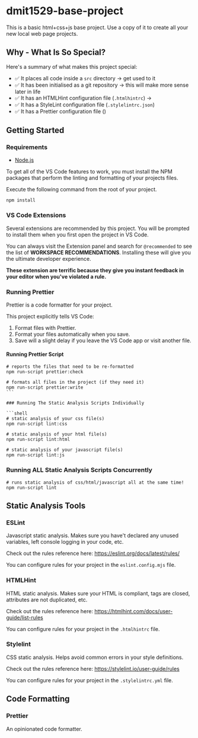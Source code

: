 # dmit1529-base-project

This is a basic html+css+js base project. Use a copy of it to create all your new local web page projects.

## Why - What Is So Special?

Here's a summary of what makes this project special:

- ✅ It places all code inside a `src` directory -> get used to it
- ✅ It has been initialised as a git repository -> this will make more sense later in life
- ✅ It has an HTMLHint configuration file (`.htmlhintrc`) ->
- ✅ It has a StyleLint configuration file (`.stylelintrc.json`)
- ✅ It has a Prettier configuration file ()

## Getting Started

### Requirements

- [Node.js](https://nodejs.org/)

To get all of the VS Code features to work, you must install the NPM packages that perform the linting and formatting of your projects files.

Execute the following command from the root of your project.

```shell
npm install
```

### VS Code Extensions

Several extensions are recommended by this project. You will be prompted to install them when you first open the project in VS Code.

You can always visit the Extension panel and search for `@recommended` to see the list of **WORKSPACE RECOMMENDATIONS**. Installing these will give you the ultimate developer experience.

**These extension are terrific because they give you instant feedback in your editor when you've violated a rule.**

### Running Prettier

Prettier is a code formatter for your project.

This project explicitly tells VS Code:

1. Format files with Prettier.
1. Format your files automatically when you save.
1. Save will a slight delay if you leave the VS Code app or visit another file.

#### Running Prettier Script

````shell
# reports the files that need to be re-formatted
npm run-script prettier:check

# formats all files in the project (if they need it)
npm run-script prettier:write
```

### Running The Static Analysis Scripts Individually

```shell
# static analysis of your css file(s)
npm run-script lint:css

# static analysis of your html file(s)
npm run-script lint:html

# static analysis of your javascript file(s)
npm run-script lint:js
````

### Running ALL Static Analysis Scripts Concurrently

```shell
# runs static analysis of css/html/javascript all at the same time!
npm run-script lint
```

## Static Analysis Tools

### ESLint

Javascript static analysis. Makes sure you have't declared any unused variables, left console logging in your code, etc.

Check out the rules reference here: https://eslint.org/docs/latest/rules/

You can configure rules for your project in the `eslint.config.mjs` file.

### HTMLHint

HTML static analysis. Makes sure your HTML is compliant, tags are closed, attributes are not duplicated, etc.

Check out the rules reference here: https://htmlhint.com/docs/user-guide/list-rules

You can configure rules for your project in the `.htmlhintrc` file.

### Stylelint

CSS static analysis. Helps avoid common errors in your style definitions.

Check out the rules reference here: https://stylelint.io/user-guide/rules

You can configure rules for your project in the `.stylelintrc.yml` file.

## Code Formatting

### Prettier

An opinionated code formatter.

